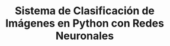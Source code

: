 <!-- Introducción -->
<h1 align="center"><b>Sistema de Clasificación de Imágenes en Python con Redes Neuronales</b></h1>
<p align="justify"></p>
<!--  -->
